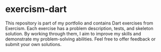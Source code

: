 # exercism-dart
This repository is part of my portfolio and contains Dart exercises from Exercism. Each exercise has a problem description, tests, and skeleton solution. By working through them, I aim to improve my skills and demonstrate my problem-solving abilities. Feel free to offer feedback or submit your own solutions.

